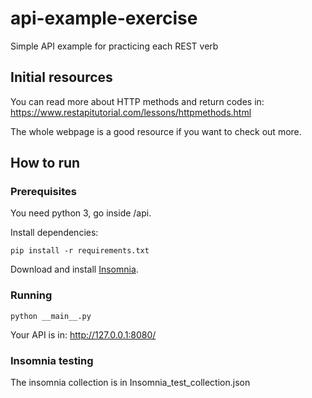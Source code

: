 # api-example-exercise
Simple API example for practicing each REST verb

## Initial resources

You can read more about HTTP methods and return codes in:
https://www.restapitutorial.com/lessons/httpmethods.html

The whole webpage is a good resource if you want to check out more.

## How to run

### Prerequisites

You need python 3, go inside /api.

Install dependencies:
```
pip install -r requirements.txt
```

Download and install [Insomnia](https://insomnia.rest/download).

### Running

```
python __main__.py
```

Your API is in: http://127.0.0.1:8080/

### Insomnia testing

The insomnia collection is in Insomnia_test_collection.json